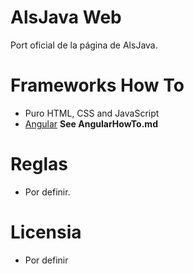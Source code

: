# AlsJava Web

Port oficial de la página de AlsJava.

# Frameworks How To
 - Puro HTML, CSS and JavaScript
 - [Angular](https://github.com/angular/angular-cli/wiki/stories-github-pages) **See AngularHowTo.md**

# Reglas
 - Por definir.

# Licensia
 - Por definir

